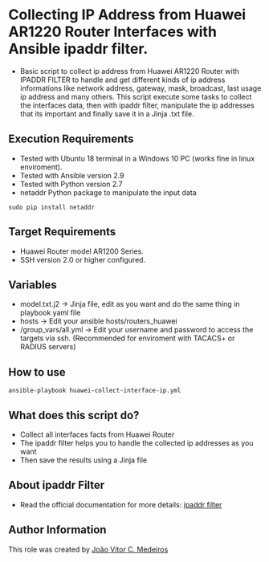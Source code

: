 # Collecting IP Address from Huawei AR1220 Router Interfaces with Ansible ipaddr filter.

- Basic script to collect ip address from Huawei AR1220 Router with IPADDR FILTER to handle and get different kinds of ip address informations like network address, gateway, mask, broadcast, last usage ip address and many others. This script execute some tasks to collect the interfaces data, then with ipaddr filter, manipulate the ip addresses that its important and finally save it in a Jinja .txt file.

## Execution Requirements

- Tested with Ubuntu 18 terminal in a Windows 10 PC (works fine in linux enviroment).
- Tested with Ansible version 2.9
- Tested with Python version 2.7
- netaddr Python package to manipulate the input data

`sudo pip install netaddr`

## Target Requirements

- Huawei Router model AR1200 Series.
- SSH version 2.0 or higher configured.

## Variables

- model.txt.j2 -> Jinja file, edit as you want and do the same thing in playbook yaml file
- hosts -> Edit your ansible hosts/routers_huawei
- /group_vars/all.yml -> Edit your username and password to access the targets via ssh. (Recommended for enviroment with TACACS+ or RADIUS servers)

## How to use

`ansible-playbook huawei-collect-interface-ip.yml`

## What does this script do?

- Collect all interfaces facts from Huawei Router
- The ipaddr filter helps you to handle the collected ip addresses as you want
- Then save the results using a Jinja file

## About ipaddr Filter

- Read the official documentation for more details: [ipaddr filter](https://docs.ansible.com/ansible/2.9/user_guide/playbooks_filters_ipaddr.html)

## Author Information

This role was created by [João Vitor C. Medeiros](https://www.linkedin.com/in/joaovitorcm/)